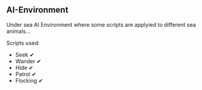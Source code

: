## AI-Environment

Under sea AI Environment where some scripts are applyied to different sea animals...

Scripts used:
- Seek ✔
- Wander ✔
- Hide ✔
- Patrol ✔
- Flocking ✔
